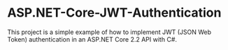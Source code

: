 # ASP.NET-Core-JWT-Authentication
This project is a simple example of how to implement JWT (JSON Web Token) authentication in an ASP.NET Core 2.2 API with C#.
